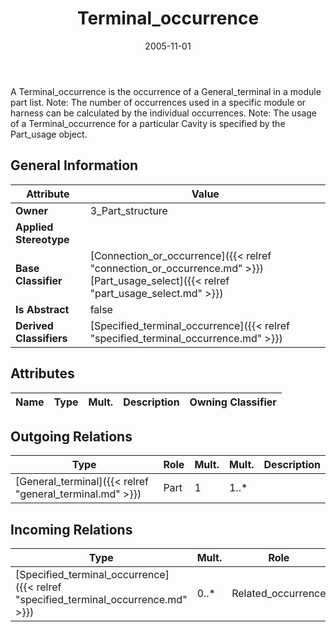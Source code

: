 ﻿---
title: Terminal_occurrence
toc: false
type: specs
date: "2005-11-01"
draft: false
specification: KBL
version: 2.3.sr1
documentType: "Recommendation"
elementType: Class
classes:
  - Terminal_occurrence
menu_name: kbl-2.3.sr1
---
<p>A Terminal_occurrence is the occurrence of a General_terminal in a module part list. Note: The number of occurrences used in a specific module or harness can be calculated by the individual occurrences. Note: The usage of a Terminal_occurrence for a particular Cavity is specified by the Part_usage object.</p>

## General Information

| Attribute               | Value |
|-------------------------|-------|
| **Owner**               | 3_Part_structure |
| **Applied Stereotype**  |   |
| **Base Classifier**     | [Connection_or_occurrence]({{< relref "connection_or_occurrence.md" >}})<br/> [Part_usage_select]({{< relref "part_usage_select.md" >}})<br/>  |
| **Is Abstract**         | false |
| **Derived Classifiers** | [Specified_terminal_occurrence]({{< relref "specified_terminal_occurrence.md" >}}) |

## Attributes
|  Name  |  Type  |  Mult.  |  Description  |  Owning Classifier  |
|--------|--------|---------|---------------|--------------|

## Outgoing Relations
|    Type  |   Role   |   Mult.   |   Mult.   |   Description   |
|----------|----------|-----------|-----------|-----------------|
| [General_terminal]({{< relref "general_terminal.md" >}}) | Part | 1 | 1..* |  |
##  Incoming Relations
|    Type  |   Mult.  |   Role    |   Mult.   |   Description  |
|----------|----------|-----------|-----------|----------------|
| [Specified_terminal_occurrence]({{< relref "specified_terminal_occurrence.md" >}}) | 0..* | Related_occurrence | 1 |  |
